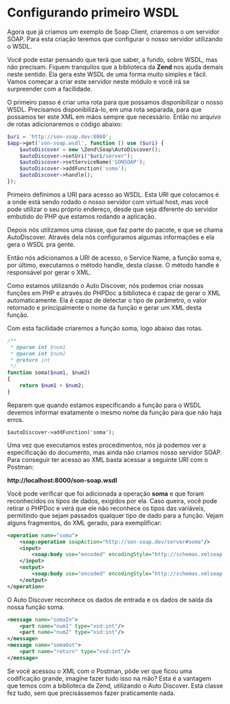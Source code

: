 # Configurando primeiro WSDL

Agora que já criamos um exemplo de Soap Client, criaremos o um servidor SOAP. Para esta criação teremos que configurar o nosso servidor utilizando o WSDL.

Você pode estar pensando que terá que saber, a fundo, sobre WSDL, mas não precisam. Fiquem tranquilos que a biblioteca da **Zend** nos ajuda demais neste sentido. Ela gera este WSDL de uma forma muito simples e fácil. Vamos começar a criar este servidor neste módulo e você irá se surpreender com a facilidade.

O primeiro passo é criar uma rota para que possamos disponibilizar o nosso WSDL. Precisamos disponibilizá-lo, em uma rota separada, para que possamos ter este XML em mãos sempre que necessário. Então no arquivo de rotas adicionaremos o código abaixo:

```php
$uri = 'http://son-soap.dev:8080';
$app->get('son-soap.wsdl', function () use ($uri) {
    $autoDiscover = new \Zend\Soap\AutoDiscover();
    $autoDiscover->setUri("$uri/server");
    $autoDiscover->setServiceName('SONSOAP');
    $autoDiscover->addFunction('soma');
    $autoDiscover->handle();
});
```

Primeiro definimos a URI para acesso ao WSDL. Esta URI que colocamos é a onde está sendo rodado o nosso servidor com virtual host, mas você pode utilizar o seu próprio endereço, desde que seja diferente do servidor embutido do PHP que estamos rodando a aplicação.

Depois nós utilizamos uma classe, que faz parte do pacote, e que se chama AutoDiscover. Através dela nós configuramos algumas informações e ela gera o WSDL pra gente.

Então nós adicionamos a URI de acesso, o Service Name, a função soma e, por último, executamos o método handle, desta classe. O método handle é responsável por gerar o XML.

Como estamos utilizando o Auto Discover, nós podemos criar nossas funções em PHP e através do PHPDoc a biblioteca é capaz de gerar o XML automaticamente. Ela é capaz de detectar o tipo de parâmetro, o valor retornado e principalmente o nome da função e gerar um XML desta função.

Com esta facilidade criaremos a função soma, logo abaixo das rotas.

```php
/**
 * @param int $num1
 * @param int $num2
 * @return int
 */
function soma($num1, $num2)
{
    return $num1 + $num2;
}
```

Reparem que quando estamos especificando a função para o WSDL devemos informar exatamente o mesmo nome da função para que não haja erros.

`$autoDiscover->addFunction('soma');`

Uma vez que executamos estes procedimentos, nós já podemos ver a especificação do documento, mas ainda não criamos nosso servidor SOAP. Para conseguir ter acesso ao XML basta acessar a seguinte URI com o Postman:

**http://localhost:8000/son-soap.wsdl**

Você pode verificar que foi adicionada a operação **soma** e que foram reconhecidos os tipos de dados, exigidos por ela. Caso queira, você pode retirar o PHPDoc e verá que ele não reconhece os tipos das variáveis, permitindo que sejam passados qualquer tipo de dado para a função. Vejam alguns fragmentos, do XML gerado, para exemplificar:

```xml
<operation name="soma">
    <soap:operation soapAction="http://son-soap.dev/server#soma"/>
    <input>
        <soap:body use="encoded" encodingStyle="http://schemas.xmlsoap.org/soap/encoding/" namespace="http://son-soap.dev/server"/>
    </input>
    <output>
        <soap:body use="encoded" encodingStyle="http://schemas.xmlsoap.org/soap/encoding/" namespace="http://son-soap.dev/server"/>
    </output>
</operation>
```

O Auto Discover reconhece os dados de entrada e os dados de saída da nossa função soma.

```xml
<message name="somaIn">
    <part name="num1" type="xsd:int"/>
    <part name="num2" type="xsd:int"/>
</message>
<message name="somaOut">
    <part name="return" type="xsd:int"/>
</message>
```

Se você acessou o XML com o Postman, pôde ver que ficou uma codificação grande, imagine fazer tudo isso na mão? Esta é a vantagem que temos com a biblioteca da Zend, utilizando o Auto Discover. Esta classe fez tudo, sem que precisássemos fazer praticamente nada.